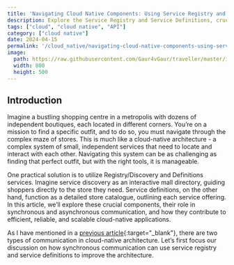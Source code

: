 ```yaml
---
title: 'Navigating Cloud Native Components: Using Service Registry and Definitions'
description: Explore the Service Registry and Service Definitions, crucial components in cloud-native architecture for efficient, reliable, and scalable applications. It explains their role in synchronous and asynchronous communication.
tags: ["cloud", "cloud native", "API"]
category: ["cloud native"]
date: 2024-04-15
permalink: '/cloud_native/navigating-cloud-native-components-using-service-registry-and-definitions/'
image:
  path: https://raw.githubusercontent.com/Gaur4vGaur/traveller/master/images/cloudnative/2024-04-15-navigating-cloud-native-components-using-service-registry-and-definitions/CoverImage.jpg
  width: 800
  height: 500
---
```



## Introduction
Imagine a bustling shopping centre in a metropolis with dozens of independent boutiques, each located in different corners. You’re on a mission to find a specific outfit, and to do so, you must navigate through the complex maze of stores. This is much like a cloud-native architecture - a complex system of small, independent services that need to locate and interact with each other. Navigating this system can be as challenging as finding that perfect outfit, but with the right tools, it is manageable.

One practical solution is to utilize Registry/Discovery and Definitions services. Imagine service discovery as an interactive mall directory, guiding shoppers directly to the store they need. Service definitions, on the other hand, function as a detailed store catalogue, outlining each service offering. In this article, we’ll explore these crucial components, their role in synchronous and asynchronous communication, and how they contribute to efficient, reliable, and scalable cloud-native applications. 

As I have mentioned in a [previous article](https://www.gaurgaurav.com/cloud_native/decoding-synchronous-and-asynchronous-communication-in-cloud-native-applications/){:target="_blank"}, there are two types of communication in cloud-native architecture. Let’s first focus our discussion on how synchronous communication can use service registry and service definitions to improve the architecture.

